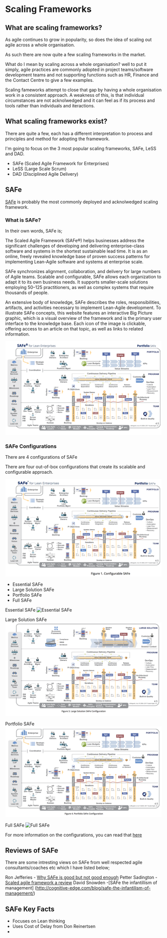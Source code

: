 # Scaling Frameworks

## What are scaling frameworks?

As agile continues to grow in popularity, so does the idea of scaling out agile across a whole organisation.

As such there are now quite a few scaling frameworks in the market.

What do I mean by scaling across a whole organisation? well to put it simply, agile practices are commonly adopted in project teams/software development teams and not supporting functions such as HR, Finance and the Contact Centre to give a few examples.

Scaling fameworks attempt to close that gap by having a whole organisation work in a consistent approach. A weakness of this, is that individual circumstances are not acknolwedged and it can feel as if its process and tools rather than individuals and iteractions.

## What scaling frameworks exist?

There are quite a few, each has a different interpretation to process and principles and method for adopting the framework.

I'm going to focus on the 3 most popular scaling frameworks, SAFe, LeSS and DAD.

- SAFe (Scaled Agile Framework for Enterprises)
- LeSS (Large Scale Scrum)
- DAD (Disciplined Agile Delivery)

## SAFe

[SAFe](http://www.scaledagileframework.com/) is probably the most commonly deployed and acknolwedged scaling framework.

### What is SAFe?

In their own words, SAFe is;

The Scaled Agile Framework (SAFe®) helps businesses address the significant challenges of developing and delivering enterprise-class software and systems in the shortest sustainable lead time. It is as an online, freely revealed knowledge base of proven success patterns for implementing Lean-Agile software and systems at enterprise scale. 

SAFe synchronizes alignment, collaboration, and delivery for large numbers of Agile teams. Scalable and configurable, SAFe allows each organization to adapt it to its own business needs. It supports smaller-scale solutions employing 50–125 practitioners, as well as complex systems that require thousands of people. 

An extensive body of knowledge, SAFe describes the roles, responsibilities, artifacts, and activities necessary to implement Lean-Agile development. To illustrate SAFe concepts, this website features an interactive Big Picture graphic, which is a visual overview of the framework and is the primary user interface to the knowledge base. Each icon of the image is clickable, offering access to an article on that topic, as well as links to related information.

![SAFE](./resources/SAFe.png)

### SAFe Configurations 

There are 4 configurations of SAFe

There are four out-of-box configurations that create its scalable and configurable approach.

![SAFe Configuration](./resources/ConfigurableSAFe.png)

- Essential SAFe 
- Large Solution SAFe
- Portfolio SAFe 
- Full SAFe

Essential SAFe
![Essential SAFe](.resources/EssentialSAFe.png) 

Large Solution SAFe
![Large Solution SAFe](./resources/LargeSolutionSAFe.png)

Portfolio SAFe 
![Portfolio SAFe](./resources/PortfolioSAFe.png) 

Full SAFe
![Full SAFe](.resources/FullSAfe.png)

For more information on the configurations, you can read that [here](http://www.scaledagileframework.com/what-is-safe/)

## Reviews of SAFe

There are some intresting views on SAFe from well respected agile consultants/coaches etc which I have listed below;

Ron Jefferies - [Why SAFe is good but not good enough](http://xprogramming.com/articles/safe-good-but-not-good-enough/)
Petter Sadington - [Scaled agile framework a review](https://agilescout.com/scaled-agile-framework-safe-review/)
David Snowden -[SAFe the infantillism of management] (http://cognitive-edge.com/blog/safe-the-infantilism-of-management/)

## SAFe Key Facts

- Focuses on Lean thinking
- Uses Cost of Delay from Don Reinertsen
- 
